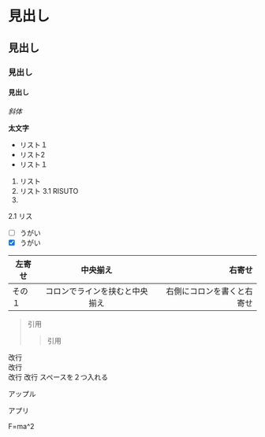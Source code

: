 # 見出し
## 見出し
### 見出し
#### 見出し
  *斜体*

  **太文字**
* リスト１
* リスト2
* リスト１
1. リスト
2. リスト
3.1 RISUTO 
3. 
2.1 リス
- [ ] うがい
- [X] うがい

| 左寄せ | 中央揃え | 右寄せ |
| ----- |:--------:| -----:|
|その１|コロンでラインを挟むと中央揃え|右側にコロンを書くと右寄せ|

> 引用
> > 引用

改行  
改行  
改行
改行
スペースを２つ入れる  

アップル

アプリ

F=ma^2
